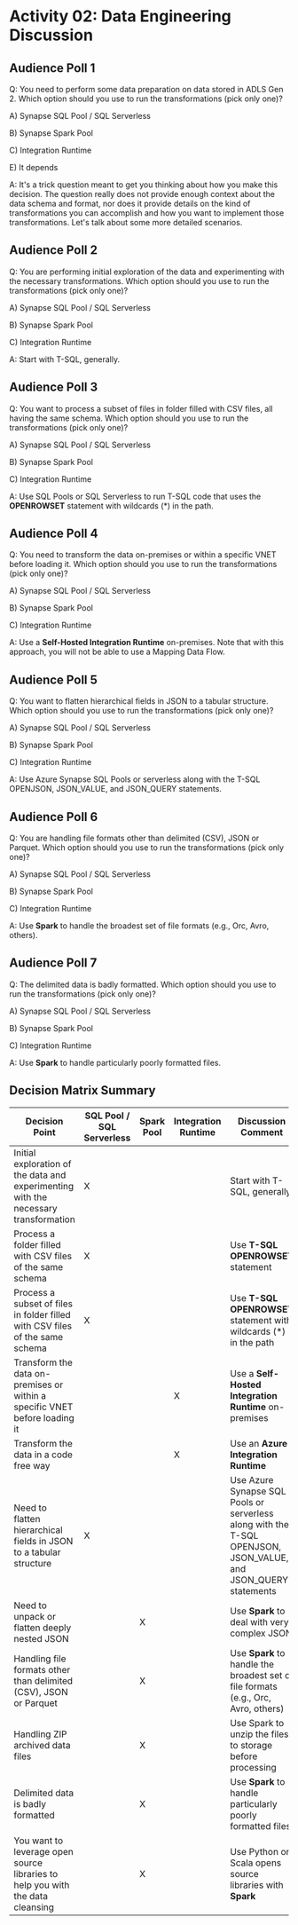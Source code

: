 # Activity 02: Data Engineering Discussion

## Audience Poll 1

Q: You need to perform some data preparation on data stored in ADLS Gen 2. Which option should you use to run the transformations (pick only one)?

A) Synapse SQL Pool / SQL Serverless

B) Synapse Spark Pool

C) Integration Runtime

E) It depends

A: It's a trick question meant to get you thinking about how you make this decision. The question really does not provide enough context about the data schema and format, nor does it provide details on the kind of transformations you can accomplish and how you want to implement those transformations. Let's talk about some more detailed scenarios.

## Audience Poll 2

Q: You are performing initial exploration of the data and experimenting with the necessary transformations. Which option should you use to run the transformations (pick only one)?

A) Synapse SQL Pool / SQL Serverless

B) Synapse Spark Pool

C) Integration Runtime

A: Start with T-SQL, generally.

## Audience Poll 3

Q: You want to process a subset of files in folder filled with CSV files, all having the same schema. Which option should you use to run the transformations (pick only one)?

A) Synapse SQL Pool / SQL Serverless

B) Synapse Spark Pool

C) Integration Runtime

A: Use SQL Pools or SQL Serverless to run T-SQL code that uses the **OPENROWSET** statement with wildcards (*) in the path.

## Audience Poll 4

Q: You need to transform the data on-premises or within a specific VNET before loading it. Which option should you use to run the transformations (pick only one)?

A) Synapse SQL Pool / SQL Serverless

B) Synapse Spark Pool

C) Integration Runtime

A: Use a **Self-Hosted Integration Runtime** on-premises. Note that with this approach, you will not be able to use a Mapping Data Flow.

## Audience Poll 5

Q: You want to flatten hierarchical fields in JSON to a tabular structure. Which option should you use to run the transformations (pick only one)?

A) Synapse SQL Pool / SQL Serverless

B) Synapse Spark Pool

C) Integration Runtime

A: Use Azure Synapse SQL Pools or serverless along with the T-SQL OPENJSON, JSON_VALUE, and JSON_QUERY statements.

## Audience Poll 6

Q: You are handling file formats other than delimited (CSV), JSON or Parquet. Which option should you use to run the transformations (pick only one)?

A) Synapse SQL Pool / SQL Serverless

B) Synapse Spark Pool

C) Integration Runtime

A: Use **Spark** to handle the broadest set of file formats (e.g., Orc, Avro, others).

## Audience Poll 7

Q: The delimited data is badly formatted. Which option should you use to run the transformations (pick only one)?

A) Synapse SQL Pool / SQL Serverless

B) Synapse Spark Pool

C) Integration Runtime

A: Use **Spark** to handle particularly poorly formatted files.

## Decision Matrix Summary

| Decision Point | SQL Pool / SQL Serverless | Spark Pool | Integration Runtime | Discussion Comment |
| --- | --- | --- | --- | --- |
| Initial exploration of the data and experimenting with the necessary transformation | X | | | Start with T-SQL, generally |
| Process a folder filled with CSV files of the same schema | X | | | Use **T-SQL OPENROWSET** statement |
| Process a subset of files in folder filled with CSV files of the same schema | X | | | Use **T-SQL OPENROWSET** statement with wildcards (*) in the path |
| Transform the data on-premises or within a specific VNET before loading it | | | X | Use a **Self-Hosted Integration Runtime** on-premises |
| Transform the data in a code free way | | | X | Use an **Azure Integration Runtime** |
| Need to flatten hierarchical fields in JSON to a tabular structure | X | | | Use Azure Synapse SQL Pools or serverless along with the T-SQL OPENJSON, JSON_VALUE, and JSON_QUERY statements|
| Need to unpack or flatten deeply nested JSON | | X | | Use **Spark** to deal with very complex JSON |
| Handling file formats other than delimited (CSV), JSON or Parquet | | X | | Use **Spark** to handle the broadest set of file formats (e.g., Orc, Avro, others) |
| Handling ZIP archived data files | | X | | Use Spark to unzip the files to storage before processing |
| Delimited data is badly formatted | | X | | Use **Spark** to handle particularly poorly formatted files |
| You want to leverage open source libraries to help you with the data cleansing | | X | | Use Python or Scala opens source libraries with **Spark** |
